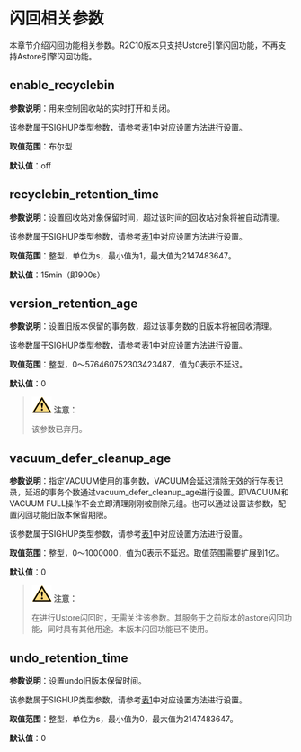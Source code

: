 # 闪回相关参数<a name="ZH-CN_TOPIC_0000001104548132"></a>

本章节介绍闪回功能相关参数。R2C10版本只支持Ustore引擎闪回功能，不再支持Astore引擎闪回功能。

## enable\_recyclebin<a name="section59681653121117"></a>

**参数说明**：用来控制回收站的实时打开和关闭。

该参数属于SIGHUP类型参数，请参考[表1](../DatabaseAdministrationGuide/参数设置.md#zh-cn_topic_0283137176_zh-cn_topic_0237121562_zh-cn_topic_0059777490_t91a6f212010f4503b24d7943aed6d846)中对应设置方法进行设置。

**取值范围**：布尔型

**默认值**：off

## recyclebin\_retention\_time<a name="section9443171010611"></a>

**参数说明**：设置回收站对象保留时间，超过该时间的回收站对象将被自动清理。

该参数属于SIGHUP类型参数，请参考[表1](../DatabaseAdministrationGuide/参数设置.md#zh-cn_topic_0283137176_zh-cn_topic_0237121562_zh-cn_topic_0059777490_t91a6f212010f4503b24d7943aed6d846)中对应设置方法进行设置。

**取值范围**：整型，单位为s，最小值为1，最大值为2147483647。

**默认值**：15min（即900s）

## version\_retention\_age<a name="section464416433618"></a>

**参数说明**：设置旧版本保留的事务数，超过该事务数的旧版本将被回收清理。

该参数属于SIGHUP类型参数，请参考[表1](../DatabaseAdministrationGuide/参数设置.md#zh-cn_topic_0283137176_zh-cn_topic_0237121562_zh-cn_topic_0059777490_t91a6f212010f4503b24d7943aed6d846)中对应设置方法进行设置。

**取值范围**：整型，0～576460752303423487，值为0表示不延迟。

**默认值**：0

>![](public_sys-resources/icon-caution.gif) **注意：** 
>
>该参数已弃用。

## vacuum\_defer\_cleanup\_age<a name="section1613641811206"></a>

**参数说明**：指定VACUUM使用的事务数，VACUUM会延迟清除无效的行存表记录，延迟的事务个数通过vacuum\_defer\_cleanup\_age进行设置。即VACUUM和VACUUM FULL操作不会立即清理刚刚被删除元组。也可以通过设置该参数，配置闪回功能旧版本保留期限。

该参数属于SIGHUP类型参数，请参考[表1](../DatabaseAdministrationGuide/参数设置.md#zh-cn_topic_0283137176_zh-cn_topic_0237121562_zh-cn_topic_0059777490_t91a6f212010f4503b24d7943aed6d846)中对应设置方法进行设置。

**取值范围**：整型，0～1000000，值为0表示不延迟。取值范围需要扩展到1亿。

**默认值**：0

>![](public_sys-resources/icon-caution.gif) **注意：** 
>
>在进行Ustore闪回时，无需关注该参数。其服务于之前版本的astore闪回功能，同时具有其他用途。本版本闪回功能已不使用。

## undo\_retention\_time<a name="section179846211004"></a>

**参数说明**：设置undo旧版本保留时间。

该参数属于SIGHUP类型参数，请参考[表1](../DatabaseAdministrationGuide/参数设置.md#zh-cn_topic_0283137176_zh-cn_topic_0237121562_zh-cn_topic_0059777490_t91a6f212010f4503b24d7943aed6d846)中对应设置方法进行设置。

**取值范围**：整型，单位为s，最小值为0，最大值为2147483647。

**默认值**：0

